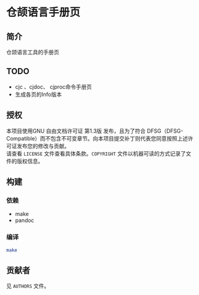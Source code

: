 # 仓颉语言手册页
## 简介
仓颉语言工具的手册页

## TODO
- cjc 、cjdoc、 cjproc命令手册页
- 生成各页的Info版本

## 授权
本项目使用GNU 自由文档许可证 第1.3版 发布，且为了符合 DFSG（DFSG-Compatible）而不包含不可变章节。向本项目提交补丁则代表您同意按照上述许可证发布您的修改与贡献。    
请查看 `LICENSE` 文件查看具体条款。`COPYRIGHT` 文件以机器可读的方式记录了文件的版权信息。

## 构建
### 依赖
- make
- pandoc

### 编译
```bash
make
```

## 贡献者
见 `AUTHORS` 文件。